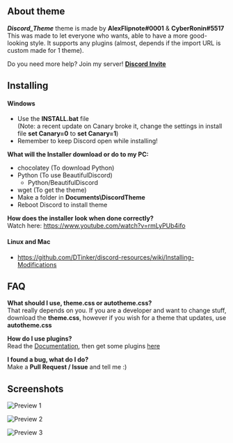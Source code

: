 ## About theme
***Discord_Theme*** theme is made by **AlexFlipnote#0001** & **CyberRonin#5517**<br>
This was made to let everyone who wants, able to have a more good-looking style. It supports any plugins (almost, depends if the import URL is custom made for 1 theme).

Do you need more help? Join my server! **[Discord Invite](https://discord.gg/DpxkY3x)**

## Installing
#### Windows
- Use the **INSTALL.bat** file<br>
(Note: a recent update on Canary broke it, change the settings in install file **set Canary=0** to **set Canary=1**)
- Remember to keep Discord open while installing!

**What will the Installer download or do to my PC:**
- chocolatey (To download Python)
- Python (To use BeautifulDiscord)
  - Python/BeautifulDiscord
- wget (To get the theme)
- Make a folder in **Documents\DiscordTheme**
- Reboot Discord to install theme

**How does the installer look when done correctly?**<br>
Watch here: https://www.youtube.com/watch?v=rmLyPUb4ifo

#### Linux and Mac
- https://github.com/DTinker/discord-resources/wiki/Installing-Modifications

## FAQ
**What should I use, theme.css or autotheme.css?**<br>That really depends on you. If you are a developer and want
to change stuff, download the **theme.css**, however if you wish for a theme that updates, use **autotheme.css**

**How do I use plugins?**<br>Read the [Documentation](https://github.com/AlexFlipnote/Discord_Theme/blob/master/docs/Documentation.md), then get some plugins [here](https://github.com/AlexFlipnote/Discord_Theme/blob/master/docs/Plugins.md)

**I found a bug, what do I do?**<br>Make a **Pull Request / Issue** and tell me :)

## Screenshots
![Preview 1](https://i.alexflipnote.xyz/81c828.png)

![Preview 2](https://i.alexflipnote.xyz/e74fc4.png)

![Preview 3](https://i.alexflipnote.xyz/dc9984.png)
